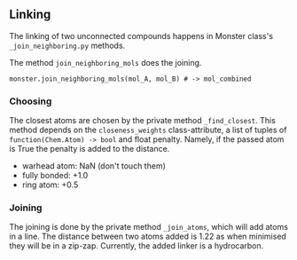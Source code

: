 ## Linking

The linking of two unconnected compounds happens in Monster class's `_join_neighboring.py` methods.

The method `join_neighboring_mols` does the joining.

    monster.join_neighboring_mols(mol_A, mol_B) # -> mol_combined

### Choosing

The closest atoms are chosen by the private method `_find_closest`.
This method depends on the `closeness_weights` class-attribute, a list of tuples of `function(Chem.Atom) -> bool` and float penalty.
Namely, if the passed atom is True the penalty is added to the distance.

* warhead atom: NaN (don't touch them)
* fully bonded: +1.0
* ring atom: +0.5

### Joining

The joining is done by the private method `_join_atoms`, which will add atoms in a line.
The distance between two atoms added is 1.22 as when minimised they will be in a zip-zap.
Currently, the added linker is a hydrocarbon.